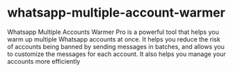 # whatsapp-multiple-account-warmer
Whatsapp Multiple Accounts Warmer Pro is a powerful tool that helps you warm up multiple Whatsapp accounts at once. It helps you reduce the risk of accounts being banned by sending messages in batches, and allows you to customize the messages for each account. It also helps you manage your accounts more efficiently 
